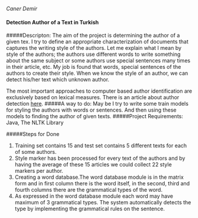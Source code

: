 *Caner Demir*


#### Detection Author of a Text in Turkish
#####Descripton:
The aim of the project is determining the author of a given tex.   I try to define  an appropriate characterization of documents that captures the writing style of the authors. Let me explain what I mean by style of the authors; the authors use different words to write something about the same subject or some authors use special sentences many times in their  article, etc. My job is found that words, special sentences of the authors to create their style. When we know the style of an author, we can detect his/her text which unknown author. 

The most important approaches to computer based author identification are exclusively based on lexical measures.
There is an article about author detection [here](http://www.google.com.tr/url?sa=t&rct=j&q=&esrc=s&source=web&cd=1&cad=rja&uact=8&ved=0CCAQFjAA&url=http%3A%2F%2Fwww.yildiz.edu.tr%2F~diri%2FICANN.pdf&ei=wRb-VLD7EYKtUbyjgfgC&usg=AFQjCNGeVVAacCuWL2ibkj-QM9j8QNfejQ&bvm=bv.87611401,d.d24).
#####A way to do:
May be I try to write some train models for styling the authors with words or sentences. And then using these models to finding the author of given texts. 
#####Project Requirements:
  Java, The NLTK Library

#####Steps for Done
1. Training set contains 15 and test set contains 5 different texts for each of some authors.
2. Style marker has been processed for every text of the authors and by having the average of these 15 articles we could collect 22 style markers per author.
3. Creating a word database.The word database module is in the matrix form and in first column there is the word itself, in the second, third and fourth columns there are the grammatical types of the word.
4. As expressed in the word database module each word may have maximum of 3 grammatical types. The system automatically detects the type by implementing the grammatical rules on the sentence.
